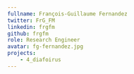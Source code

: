 ```yaml
---
fullname: François-Guillaume Fernandez
twitter: FrG_FM
linkedin: frgfm
github: frgfm
role: Research Engineer
avatar: fg-fernandez.jpg
projects:
    - 4_diafoirus
---
```

